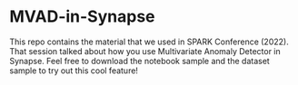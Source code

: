 # MVAD-in-Synapse

This repo contains the material that we used in SPARK Conference (2022). That session talked about how you use Multivariate Anomaly Detector in Synapse.
Feel free to download the notebook sample and the dataset sample to try out this cool feature!

